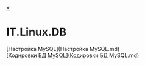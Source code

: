 [**«**](/index.md)

# IT.Linux.DB

[Настройка MySQL](Настройка MySQL.md)  
[Кодировки БД MySQL](Кодировки БД MySQL.md)  

